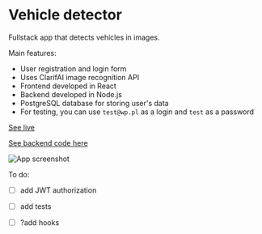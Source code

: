 # Vehicle detector

Fullstack app that detects vehicles in images.   

Main features:
- User registration and login form
- Uses ClarifAI image recognition API
- Frontend developed in React
- Backend developed in Node.js
- PostgreSQL database for storing user's data
- For testing, you can use `test@wp.pl` as a login and `test` as a password

[See live](https://miloszcwen.github.io/vehicle-detector/)

[See backend code here](https://github.com/miloszcwen/vechicle-detector-backend)

![App screenshot](https://mcwen.netlify.app/assets/project1.f1209898c7f5a7a44986a0c268f572d7.jpg)

To do:
- [ ] add JWT authorization
- [ ] add tests
- [ ] ?add hooks

